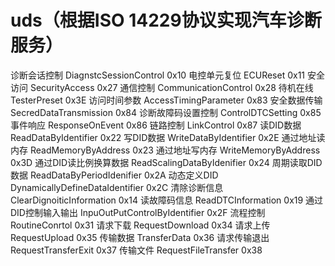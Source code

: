 # uds（根据ISO 14229协议实现汽车诊断服务）
诊断会话控制	DiagnstcSessionControl	0x10
电控单元复位	ECUReset	0x11
安全访问	SecurityAccess	0x27
通信控制	CommunicationControl	0x28
待机在线	TesterPreset	0x3E
访问时间参数	AccessTimingParameter	0x83
安全数据传输	SecredDataTransmission	0x84
诊断故障码设置控制	ControlDTCSetting	0x85
事件响应	ResponseOnEvent	0x86
链路控制	LinkControl	0x87
读DID数据	ReadDataByIdentifier	0x22
写DID数据	WriteDataByIdentifier	0x2E
通过地址读内存	ReadMemoryByAddress	0x23
通过地址写内存	WriteMemoryByAddress	0x3D
通过DID读比例换算数据	ReadScalingDataByIdenifier	0x24
周期读取DID数据	ReadDataByPeriodIdenifier	0x2A
动态定义DID	DynamicallyDefineDataIdentifier	0x2C
清除诊断信息	ClearDignoiticInformation	0x14
读故障码信息	ReadDTCInformation	0x19
通过DID控制输入输出	InpuOutPutControlByIdentifier	0x2F
流程控制	RoutineConrtol	0x31
请求下载	RequestDownload	0x34
请求上传	RequestUpload	0x35
传输数据	TransferData	0x36
请求传输退出	RequestTransferExit	0x37
传输文件	RequestFileTransfer	0x38
